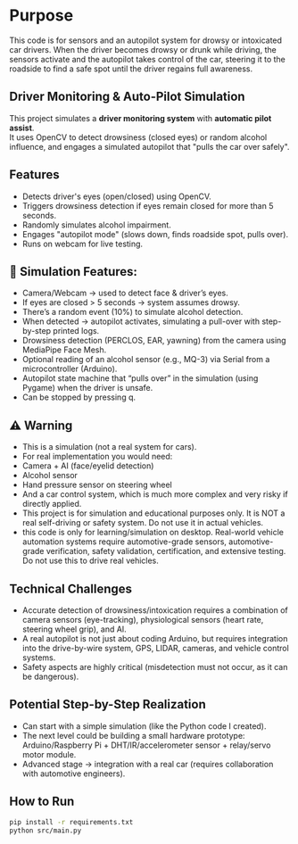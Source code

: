 # Purpose

This code is for sensors and an autopilot system for drowsy or intoxicated car drivers. When the driver becomes drowsy or drunk while driving, the sensors activate and the autopilot takes control of the car, steering it to the roadside to find a safe spot until the driver regains full awareness.

## Driver Monitoring & Auto-Pilot Simulation

This project simulates a **driver monitoring system** with **automatic pilot assist**.  
It uses OpenCV to detect drowsiness (closed eyes) or random alcohol influence, and engages a simulated autopilot that "pulls the car over safely".

## Features
- Detects driver's eyes (open/closed) using OpenCV.
- Triggers drowsiness detection if eyes remain closed for more than 5 seconds.
- Randomly simulates alcohol impairment.
- Engages "autopilot mode" (slows down, finds roadside spot, pulls over).
- Runs on webcam for live testing.

## 🔹 Simulation Features:
- Camera/Webcam → used to detect face & driver’s eyes.
- If eyes are closed > 5 seconds → system assumes drowsy.
- There’s a random event (10%) to simulate alcohol detection.
- When detected → autopilot activates, simulating a pull-over with step-by-step printed logs.
- Drowsiness detection (PERCLOS, EAR, yawning) from the camera using MediaPipe Face Mesh.
- Optional reading of an alcohol sensor (e.g., MQ-3) via Serial from a microcontroller (Arduino).
- Autopilot state machine that “pulls over” in the simulation (using Pygame) when the driver is unsafe.
- Can be stopped by pressing q.

## ⚠️ Warning
- This is a simulation (not a real system for cars).
- For real implementation you would need: 
- Camera + AI (face/eyelid detection)
- Alcohol sensor
- Hand pressure sensor on steering wheel
- And a car control system, which is much more complex and very risky if directly applied.
- This project is for simulation and educational purposes only. It is NOT a real self-driving or safety system. Do not use it in actual vehicles.
- this code is only for learning/simulation on desktop. Real-world vehicle automation systems require automotive-grade sensors, automotive-grade verification, safety validation, certification, and extensive testing. Do not use this to drive real vehicles.

## Technical Challenges
- Accurate detection of drowsiness/intoxication requires a combination of camera sensors (eye-tracking), physiological sensors (heart rate, steering wheel grip), and AI.
- A real autopilot is not just about coding Arduino, but requires integration into the drive-by-wire system, GPS, LIDAR, cameras, and vehicle control systems.
- Safety aspects are highly critical (misdetection must not occur, as it can be dangerous).

## Potential Step-by-Step Realization
- Can start with a simple simulation (like the Python code I created).
- The next level could be building a small hardware prototype: Arduino/Raspberry Pi + DHT/IR/accelerometer sensor + relay/servo motor module.
- Advanced stage → integration with a real car (requires collaboration with automotive engineers).

## How to Run
```bash
pip install -r requirements.txt
python src/main.py


